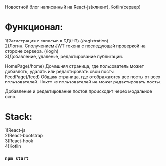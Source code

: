 Новостной блог написанный на React-js(клиент), Kotlin(сервер)<br />

# Функционал:<br />
1)Регистрация с записью в БД(H2) (/registration)<br />
2)Логин. Сполучением JWT токена с последующей проверкой на стороне сервера. (/login)<br />
3)Добавление, удаление, редактирование публикаций.<br />

HomePage(/home) Домашняя страница, где пользователь может добавлять, удалять или редактировать свои посты<br />
FeedPage(/feed) Общаяя страница, где отображаются все посты от всех пользователей. Никто из пользователей не может редактировать посты.<br />

Добавление и редактирование постов происходит через модальное окно.<br />

# Stack: <br />
1)React-js<br />
2)React-bootstrap<br />
3)React-hook<br />
4)Kotlin<br />

### `npm start`
